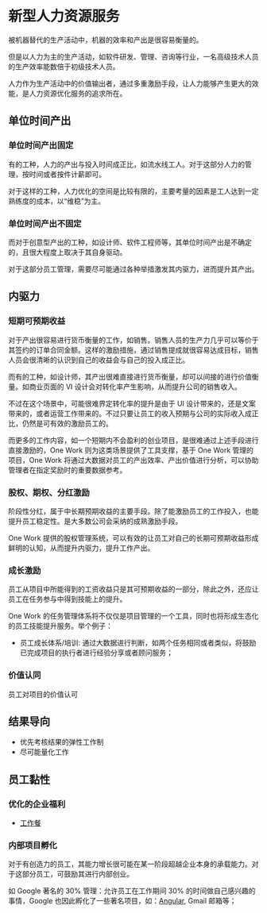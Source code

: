# 新型人力资源服务

被机器替代的生产活动中，机器的效率和产出是很容易衡量的。

但是以人力为主的生产活动，如软件研发、管理、咨询等行业，一名高级技术人员的生产效率能数倍于初级技术人员。

人力作为生产活动中的价值输出者，通过多重激励手段，让人力能够产生更大的效能，是人力资源优化服务的追求所在。

## 单位时间产出

### 单位时间产出固定
有的工种，人力的产出与投入时间成正比，如流水线工人。对于这部分人力的管理，按时间或者按件计薪即可。

对于这样的工种，人力优化的空间是比较有限的，主要考量的因素是工人达到一定熟练度的成本，以“维稳”为主。

### 单位时间产出不固定
而对于创意型产出的工种，如设计师、软件工程师等，其单位时间产出是不确定的，且很大程度上取决于其自身驱动。

对于这部分员工管理，需要尽可能通过各种举措激发其内驱力，进而提升其产出。

## 内驱力

### 短期可预期收益

对于产出很容易进行货币衡量的工作，如销售。销售人员的生产力几乎可以等价于其签约的订单合同金额。这样的激励措施，通过销售提成就很容易达成目标，销售人员会很清晰的认识到自己的收益会与自己的投入成正比。

而有的工种，如设计师，其产出很难直接进行货币衡量，却可以间接的进行价值衡量。如商业页面的 VI 设计会对转化率产生影响，从而提升公司的销售收入。

不过在这个场景中，可能很难界定转化率的提升是由于 UI 设计带来的，还是文案带来的，或者运营工作带来的。不过只要让员工的收入预期与公司的实际收入成正比，仍然是可有效的激励员工的。

而更多的工作内容，如一个短期内不会盈利的创业项目，是很难通过上述手段进行直接激励的，One Work 则为这类场景提供了工具支撑，基于 One Work 管理的项目，One Work 将通过大数据对员工的产出效率、产出价值进行分析，可以协助管理者在指定奖励时的重要数据参考。

### 股权、期权、分红激励

阶段性分红，属于中长期预期收益的主要手段。除了能激励员工的工作投入，也能提升员工稳定性。是大多数公司会采纳的成熟激励手段。

One Work 提供的股权管理系统，可以有效的让员工对自己的长期可预期收益形成鲜明的认知，从而提升内驱力，提升工作产出。

### 成长激励

员工从项目中所能得到的工资收益只是其可预期收益的一部分，除此之外，还应让员工在任务参与中得到技能上的提升。

One Work 的任务管理体系将不仅仅是项目管理的一个工具，同时也将形成生态化的员工技能提升服务。举个例子：

* 员工成长体系/培训: 通过大数据进行判断，如两个任务相同或者类似，将鼓励已完成项目的执行者进行经验分享或者顾问服务；

### 价值认同

员工对项目的价值认可

## 结果导向

* 优先考核结果的弹性工作制
* 尽可能量化工作

## 员工黏性

### 优化的企业福利

* [工作餐](https://github.com/one-work/meal.design)


### 内部项目孵化

对于有创造力的员工，其能力增长很可能在某一阶段超越企业本身的承载能力。对于这部分员工，可鼓励其进行内部创业。

如 Google 著名的 30% 管理：允许员工在工作期间 30% 的时间做自己感兴趣的事情，Google 也因此孵化了一些著名项目，如：[Angular](https://github.com/angular/angular), Gmail 邮箱等；
